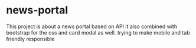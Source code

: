 # news-portal
This project is about a news portal based on API 
it also combined with bootstrap for the css and card modal as well.
trying to make mobile and tab friendly responsible